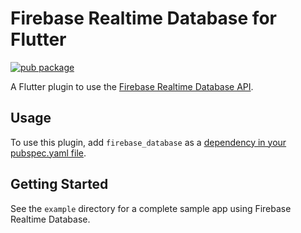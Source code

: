 # Firebase Realtime Database for Flutter

[![pub package](https://img.shields.io/pub/v/firebase_database.svg)](https://pub.dartlang.org/packages/firebase_database)

A Flutter plugin to use the [Firebase Realtime Database API](https://firebase.google.com/products/database/).

## Usage
To use this plugin, add `firebase_database` as a [dependency in your pubspec.yaml file](https://flutter.io/platform-plugins/).

## Getting Started

See the `example` directory for a complete sample app using Firebase Realtime Database.
